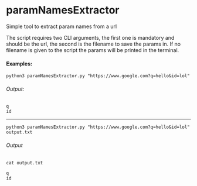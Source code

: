 # paramNamesExtractor
Simple tool to extract param names from a url

The script requires two CLI arguments, the first one is mandatory and should be the url, the second is the filename to save the params in.
If no filename is given to the script the params will be printed in the terminal.

#### Examples:
```
python3 paramNamesExtractor.py "https://www.google.com?q=hello&id=lol"
```
###### Output:
```
q
id
```
------------
```
python3 paramNamesExtractor.py "https://www.google.com?q=hello&id=lol" output.txt
```
###### Output

```
cat output.txt

q
id
```

